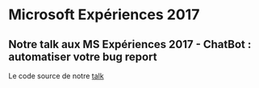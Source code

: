 # Microsoft Expériences 2017

## Notre talk aux MS Expériences 2017 - ChatBot : automatiser votre bug report

Le code source de notre [talk](https://experiences17.microsoft.fr/session/4c6250e3-7589-e711-80c2-000d3a210338)
